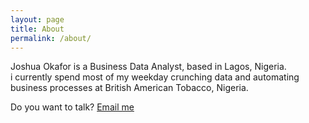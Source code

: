 ```yaml
---
layout: page
title: About
permalink: /about/
---
```


Joshua Okafor is a Business Data Analyst, based in Lagos, Nigeria.<br/>
i currently spend most of my weekday crunching data and automating business processes at British American Tobacco, Nigeria.

Do you want to talk? [Email me](mailto:joshuaokafor49@gmail.com) 
